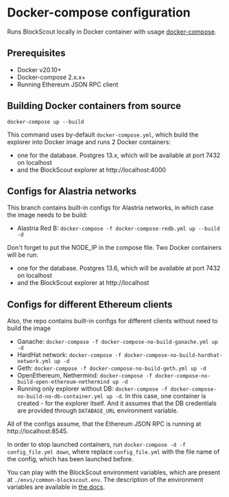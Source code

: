 # Docker-compose configuration

Runs BlockScout locally in Docker container with usage [docker-compose](https://github.com/docker/compose).

## Prerequisites
- Docker v20.10+
- Docker-compose 2.x.x+
- Running Ethereum JSON RPC client

## Building Docker containers from source
```
docker-compose up --build
```

This command uses by-default `docker-compose.yml`, which build the explorer into Docker image and runs 2 Docker containers:
- one for the database. Postgres 13.x, which will be available at port 7432 on localhost
- and the BlockScout explorer at http://localhost:4000

## Configs for Alastria networks
This branch contains built-in configs for Alastria networks, in which case the image needs to be build:
- Alastria Red B: `docker-compose -f docker-compose-redb.yml up --build -d`

Don't forget to put the NODE_IP in the compose file. Two Docker containers will be run:
- one for the database. Postgres 13.6, which will be available at port 7432 on localhost
- and the BlockScout explorer at http://localhost

## Configs for different Ethereum clients
Also, the repo contains built-in configs for different clients without need to build the image
- Ganache: `docker-compose -f docker-compose-no-build-ganache.yml up -d`
- HardHat network: `docker-compose -f docker-compose-no-build-hardhat-network.yml up -d`
- Geth: `docker-compose -f docker-compose-no-build-geth.yml up -d`
- OpenEthereum, Nethermind: `docker-compose -f docker-compose-no-build-open-ethereum-nethermind up -d`
- Running only explorer without DB: `docker-compose -f docker-compose-no-build-no-db-container.yml up -d`. In this case, one container is created - for the explorer itself. And it assumes that the DB credentials are provided through `DATABASE_URL` environment variable.

All of the configs assume, that the Ethereum JSON RPC is running at http://localhost:8545.

In order to stop launched containers, run `docker-compose -d -f config_file.yml down`, where replace `config_file.yml` with the file name of the config, which has been launched before.

You can play with the BlockScout environment variables, which are present at `./envs/common-blockscout.env`. The description of the environment variables are available in [the docs](https://docs.blockscout.com/for-developers/information-and-settings/env-variables).

